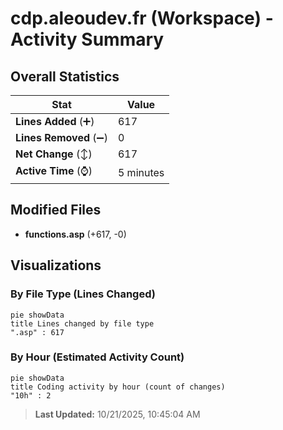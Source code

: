 # cdp.aleoudev.fr (Workspace) - Activity Summary 

## Overall Statistics

| Stat                   | Value                                                             |
| ---------------------- | ----------------------------------------------------------------- |
| **Lines Added** (➕)   | 617                                          |
| **Lines Removed** (➖) | 0                                        |
| **Net Change** (↕)    | 617                |
| **Active Time** (⌚)   | 5 minutes |


## Modified Files
- **functions.asp** (+617, -0)

## Visualizations

### By File Type (Lines Changed)

```mermaid
pie showData
title Lines changed by file type
".asp" : 617
```

### By Hour (Estimated Activity Count)

```mermaid
pie showData
title Coding activity by hour (count of changes)
"10h" : 2
```


> **Last Updated:** 10/21/2025, 10:45:04 AM
